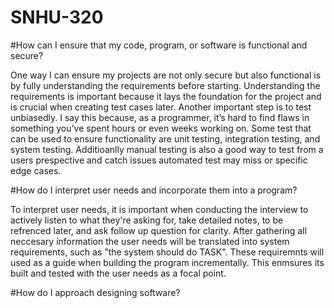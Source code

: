 # SNHU-320

#How can I ensure that my code, program, or software is functional and secure?

One way I can ensure my projects are not only secure but also functional is by fully understanding the requirements before starting. Understanding the requirements is important because it lays the foundation for the project and is crucial when creating test cases later. Another important step is to test unbiasedly. I say this because, as a programmer, it’s hard to find flaws in something you’ve spent hours or even weeks working on. Some test that can be used to ensure functionality are unit testing, integration testing, and system testing. Additioanlly manual testing is also a good way to test from a users prespective and catch issues automated test may miss or specific edge cases.

#How do I interpret user needs and incorporate them into a program?

To interpret user needs, it is important when conducting the interview to actively listen to what they're asking for, take detailed notes, to be refrenced later, and ask follow up question for clarity. After gathering all neccesary information the user needs will be translated into system requirements, such as "the system should do TASK". These requiremnts will used as a guide when building the program incrementally. This enmsures its built and tested with the user needs as a focal point.

#How do I approach designing software?




